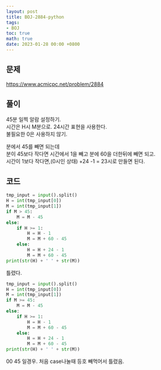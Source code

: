 ```yaml
---
layout: post
title: BOJ-2884-python
tags: 
- BOJ
toc: true
math: true
date: 2023-01-28 00:00 +0800
---
```


## 문제
https://www.acmicpc.net/problem/2884
  
## 풀이
45분 일찍 알람 설정하기.  
시간은 H시 M분으로. 24시간 표현을 사용한다.  
불필요한 0은 사용하지 않기.  
  
분에서 45를 빼면 되는데  
분이 45보다 작다면 시간에서 1을 빼고 분에 60을 더한뒤에 빼면 되고.  
시간이 1보다 작다면,(0시인 상태) +24 -1 = 23시로 만들면 된다.

## 코드

```python
tmp_input = input().split()
H = int(tmp_input[0])
M = int(tmp_input[1])
if M > 45:
    M = M - 45
else:
    if H >= 1:
        H = H - 1
        M = M + 60 - 45
    else:
        H = H + 24 - 1
        M = M + 60 - 45
print(str(H) + ' ' + str(M))
```
틀렸다.

```python
tmp_input = input().split()
H = int(tmp_input[0])
M = int(tmp_input[1])
if M >= 45:
    M = M - 45
else:
    if H >= 1:
        H = H - 1
        M = M + 60 - 45
    else:
        H = H + 24 - 1
        M = M + 60 - 45
print(str(H) + ' ' + str(M))
```
00 45 일경우.
처음 case나눌때 등호 빼먹어서 틀렸음.